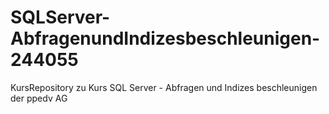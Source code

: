 # SQLServer-AbfragenundIndizesbeschleunigen-244055
KursRepository zu Kurs SQL Server - Abfragen und Indizes beschleunigen der ppedv AG
